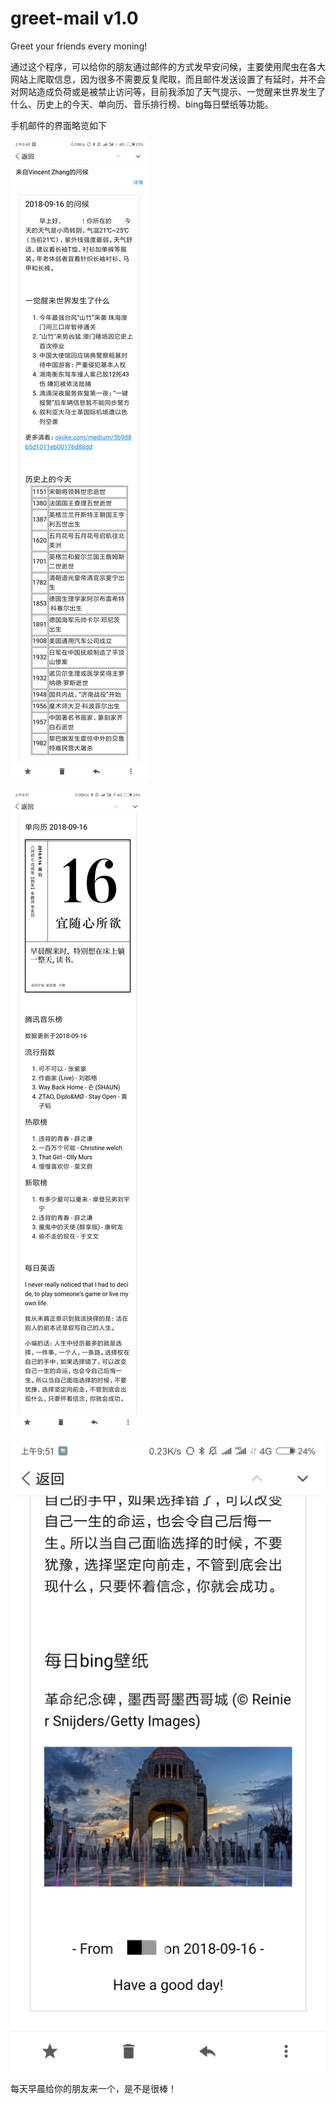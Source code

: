 # greet-mail v1.0
Greet your friends every moning!


通过这个程序，可以给你的朋友通过邮件的方式发早安问候，主要使用爬虫在各大网站上爬取信息，因为很多不需要反复爬取，而且邮件发送设置了有延时，并不会对网站造成负荷或是被禁止访问等，目前我添加了天气提示、一觉醒来世界发生了什么、历史上的今天、单向历、音乐排行榜、bing每日壁纸等功能。

手机邮件的界面略览如下


![邮件界面1](./demo1.png)

![邮件界面2](./demo2.png)

![邮件界面3](./demo3.png)

每天早晨给你的朋友来一个，是不是很棒！
